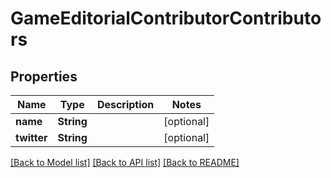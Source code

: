 # GameEditorialContributorContributors

## Properties

Name | Type | Description | Notes
------------ | ------------- | ------------- | -------------
**name** | **String** |  | [optional] 
**twitter** | **String** |  | [optional] 

[[Back to Model list]](../README.md#documentation-for-models) [[Back to API list]](../README.md#documentation-for-api-endpoints) [[Back to README]](../README.md)


